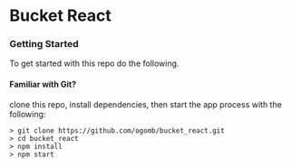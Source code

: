 

# Bucket React

### Getting Started

To get started with this repo do the following.

#### Familiar with Git?
clone this repo, install dependencies, then start the app process with the following:

```
> git clone https://github.com/ogomb/bucket_react.git
> cd bucket_react
> npm install
> npm start
```

